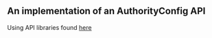 ## An implementation of an AuthorityConfig API ##

Using API libraries found [here](https://github.com/Aha43/AuthorityConfig)
